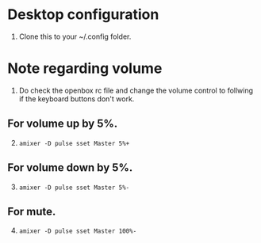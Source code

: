 # Desktop configuration 
1. Clone this to your ~/.config folder.

# Note regarding volume 
1. Do check the openbox rc file and change the volume control to follwing if the keyboard buttons don't work.
## For volume up by 5%.
2. `amixer -D pulse sset Master 5%+`
## For volume down by 5%.
3. `amixer -D pulse sset Master 5%-`
## For mute.
4. `amixer -D pulse sset Master 100%-`

